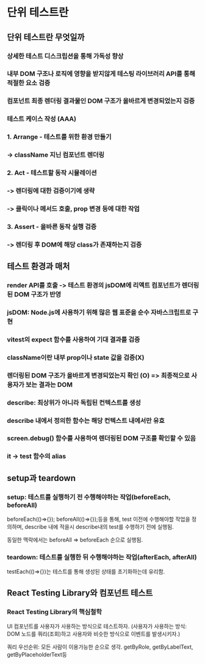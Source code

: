 # 단위 테스트란

## 단위 테스트란 무엇일까

### 상세한 테스트 디스크립션을 통해 가독성 향상

### 내부 DOM 구조나 로직에 영향을 받지않게 테스팅 라이브러리 API를 통해 적절한 요소 검증

### 컴포넌트 최종 렌더링 결과물인 DOM 구조가 올바르게 변경되었는지 검증

### 테스트 케이스 작성 (AAA)

### 1. Arrange - 테스트를 위한 환경 만들기

### -> className 지닌 컴포넌트 렌더링

### 2. Act - 테스트할 동작 시뮬레이션

### -> 렌더링에 대한 검증이기에 생략

### -> 클릭이나 메서드 호출, prop 변경 등에 대한 작업

### 3. Assert - 올바른 동작 실행 검증

### -> 렌더링 후 DOM에 해당 class가 존재하는지 검증

## 테스트 환경과 매처

### render API를 호출 -> 테스트 환경의 jsDOM에 리액트 컴포넌트가 렌더링된 DOM 구조가 반영

### jsDOM: Node.js에 사용하기 위해 많은 웹 표준을 순수 자바스크립트로 구현

### vitest의 expect 함수를 사용하여 기대 결과를 검증

### className이란 내부 prop이나 state 값을 검증(X)

### 렌더링된 DOM 구조가 올바르게 변경되었는지 확인 (O) => 최종적으로 사용자가 보는 결과는 DOM

### describe: 최상위가 아니라 독립된 컨텍스트를 생성

### describe 내에서 정의한 함수는 해당 컨텍스트 내에서만 유효

### screen.debug() 함수를 사용하여 렌더링된 DOM 구조를 확인할 수 있음

### it -> test 함수의 alias

## setup과 teardown

### setup: 테스트를 실행하기 전 수행해야하는 작업(beforeEach, beforeAll)

beforeEach(()=>{}); beforeAll(()=>{});등을 통해, test 이전에 수행해야할 작업을 정의하며, describe 내에 적을시 describe내의 test를 수행하기 전에 실행됨.

동일한 맥락에서는 beforeAll => beforeEach 순으로 실행됨.

### teardown: 테스트를 실행한 뒤 수행해야하는 작업(afterEach, afterAll)

testEach(()=>{})는 테스트를 통해 생성된 상태를 초기화하는데 유리함.

## React Testing Library와 컴포넌트 테스트

### React Testing Library의 핵심철학

UI 컴포넌트를 사용자가 사용하는 방식으로 테스트하자.
(사용자가 사용하는 방식: DOM 노드를 쿼리(조회)하고 사용자와 비슷한 방식으로 이벤트를 발생시키자.)

쿼리 우선순위: 모든 사람이 이용가능한 순으로 생각.
getByRole, getByLabelText, getByPlaceholderText등
